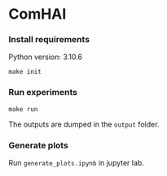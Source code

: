 # ComHAI

### Install requirements
Python version: 3.10.6
```
make init
```

### Run experiments
```
make run
```
The outputs are dumped in the `output` folder.

### Generate plots
Run `generate_plots.ipynb` in jupyter lab.
